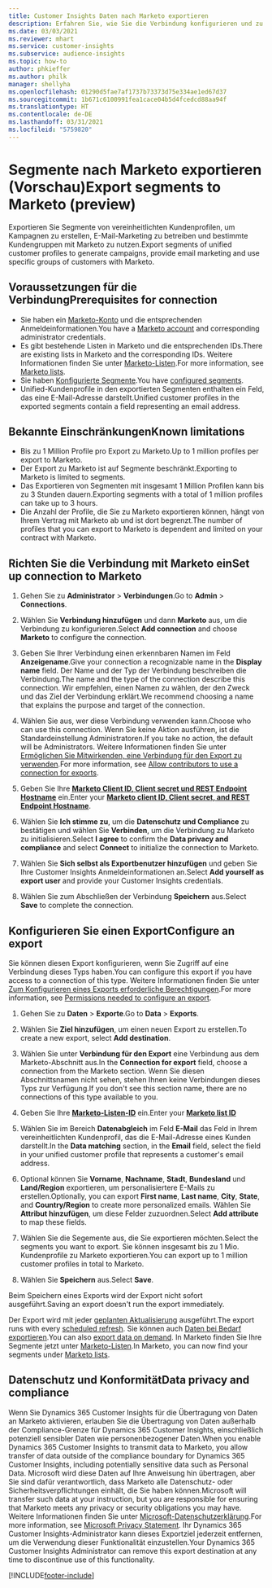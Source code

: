 ```yaml
---
title: Customer Insights Daten nach Marketo exportieren
description: Erfahren Sie, wie Sie die Verbindung konfigurieren und zu Marketo exportieren.
ms.date: 03/03/2021
ms.reviewer: mhart
ms.service: customer-insights
ms.subservice: audience-insights
ms.topic: how-to
author: phkieffer
ms.author: philk
manager: shellyha
ms.openlocfilehash: 01290d5fae7af1737b73373d75e334ae1ed67d37
ms.sourcegitcommit: 1b671c6100991fea1cace04b5d4fcedcd88aa94f
ms.translationtype: HT
ms.contentlocale: de-DE
ms.lasthandoff: 03/31/2021
ms.locfileid: "5759820"
---
```

# <a name="export-segments-to-marketo-preview"></a><span data-ttu-id="4702c-103">Segmente nach Marketo exportieren (Vorschau)</span><span class="sxs-lookup"><span data-stu-id="4702c-103">Export segments to Marketo (preview)</span></span>

<span data-ttu-id="4702c-104">Exportieren Sie Segmente von vereinheitlichten Kundenprofilen, um Kampagnen zu erstellen, E-Mail-Marketing zu betreiben und bestimmte Kundengruppen mit Marketo zu nutzen.</span><span class="sxs-lookup"><span data-stu-id="4702c-104">Export segments of unified customer profiles to generate campaigns, provide email marketing and use specific groups of customers with Marketo.</span></span>

## <a name="prerequisites-for-connection"></a><span data-ttu-id="4702c-105">Voraussetzungen für die Verbindung</span><span class="sxs-lookup"><span data-stu-id="4702c-105">Prerequisites for connection</span></span>

-   <span data-ttu-id="4702c-106">Sie haben ein [Marketo-Konto](https://login.marketo.com/) und die entsprechenden Anmeldeinformationen.</span><span class="sxs-lookup"><span data-stu-id="4702c-106">You have a [Marketo account](https://login.marketo.com/) and corresponding administrator credentials.</span></span>
-   <span data-ttu-id="4702c-107">Es gibt bestehende Listen in Marketo und die entsprechenden IDs.</span><span class="sxs-lookup"><span data-stu-id="4702c-107">There are existing lists in Marketo and the corresponding IDs.</span></span> <span data-ttu-id="4702c-108">Weitere Informationen finden Sie unter [Marketo-Listen](https://docs.marketo.com/display/public/DOCS/Understanding+Static+Lists).</span><span class="sxs-lookup"><span data-stu-id="4702c-108">For more information, see [Marketo lists](https://docs.marketo.com/display/public/DOCS/Understanding+Static+Lists).</span></span>
-   <span data-ttu-id="4702c-109">Sie haben [Konfigurierte Segmente](segments.md).</span><span class="sxs-lookup"><span data-stu-id="4702c-109">You have [configured segments](segments.md).</span></span>
-   <span data-ttu-id="4702c-110">Unified-Kundenprofile in den exportierten Segmenten enthalten ein Feld, das eine E-Mail-Adresse darstellt.</span><span class="sxs-lookup"><span data-stu-id="4702c-110">Unified customer profiles in the exported segments contain a field representing an email address.</span></span>

## <a name="known-limitations"></a><span data-ttu-id="4702c-111">Bekannte Einschränkungen</span><span class="sxs-lookup"><span data-stu-id="4702c-111">Known limitations</span></span>

- <span data-ttu-id="4702c-112">Bis zu 1 Million Profile pro Export zu Marketo.</span><span class="sxs-lookup"><span data-stu-id="4702c-112">Up to 1 million profiles per export to Marketo.</span></span>
- <span data-ttu-id="4702c-113">Der Export zu Marketo ist auf Segmente beschränkt.</span><span class="sxs-lookup"><span data-stu-id="4702c-113">Exporting to Marketo is limited to segments.</span></span>
- <span data-ttu-id="4702c-114">Das Exportieren von Segmenten mit insgesamt 1 Million Profilen kann bis zu 3 Stunden dauern.</span><span class="sxs-lookup"><span data-stu-id="4702c-114">Exporting segments with a total of 1 million profiles can take up to 3 hours.</span></span> 
- <span data-ttu-id="4702c-115">Die Anzahl der Profile, die Sie zu Marketo exportieren können, hängt von Ihrem Vertrag mit Marketo ab und ist dort begrenzt.</span><span class="sxs-lookup"><span data-stu-id="4702c-115">The number of profiles that you can export to Marketo is dependent and limited on your contract with Marketo.</span></span>

## <a name="set-up-connection-to-marketo"></a><span data-ttu-id="4702c-116">Richten Sie die Verbindung mit Marketo ein</span><span class="sxs-lookup"><span data-stu-id="4702c-116">Set up connection to Marketo</span></span>

1. <span data-ttu-id="4702c-117">Gehen Sie zu **Administrator** > **Verbindungen**.</span><span class="sxs-lookup"><span data-stu-id="4702c-117">Go to **Admin** > **Connections**.</span></span>

1. <span data-ttu-id="4702c-118">Wählen Sie **Verbindung hinzufügen** und dann **Marketo** aus, um die Verbindung zu konfigurieren.</span><span class="sxs-lookup"><span data-stu-id="4702c-118">Select **Add connection** and choose **Marketo** to configure the connection.</span></span>

1. <span data-ttu-id="4702c-119">Geben Sie Ihrer Verbindung einen erkennbaren Namen im Feld **Anzeigename**.</span><span class="sxs-lookup"><span data-stu-id="4702c-119">Give your connection a recognizable name in the **Display name** field.</span></span> <span data-ttu-id="4702c-120">Der Name und der Typ der Verbindung beschreiben die Verbindung.</span><span class="sxs-lookup"><span data-stu-id="4702c-120">The name and the type of the connection describe this connection.</span></span> <span data-ttu-id="4702c-121">Wir empfehlen, einen Namen zu wählen, der den Zweck und das Ziel der Verbindung erklärt.</span><span class="sxs-lookup"><span data-stu-id="4702c-121">We recommend choosing a name that explains the purpose and target of the connection.</span></span>

1. <span data-ttu-id="4702c-122">Wählen Sie aus, wer diese Verbindung verwenden kann.</span><span class="sxs-lookup"><span data-stu-id="4702c-122">Choose who can use this connection.</span></span> <span data-ttu-id="4702c-123">Wenn Sie keine Aktion ausführen, ist die Standardeinstellung Administratoren.</span><span class="sxs-lookup"><span data-stu-id="4702c-123">If you take no action, the default will be Administrators.</span></span> <span data-ttu-id="4702c-124">Weitere Informationen finden Sie unter [Ermöglichen Sie Mitwirkenden, eine Verbindung für den Export zu verwenden](connections.md#allow-contributors-to-use-a-connection-for-exports).</span><span class="sxs-lookup"><span data-stu-id="4702c-124">For more information, see [Allow contributors to use a connection for exports](connections.md#allow-contributors-to-use-a-connection-for-exports).</span></span>

1. <span data-ttu-id="4702c-125">Geben Sie Ihre **[Marketo Client ID, Client secret und REST Endpoint Hostname](https://developers.marketo.com/rest-api/authentication/)** ein.</span><span class="sxs-lookup"><span data-stu-id="4702c-125">Enter your **[Marketo client ID, Client secret, and REST Endpoint Hostname](https://developers.marketo.com/rest-api/authentication/)**.</span></span>

1. <span data-ttu-id="4702c-126">Wählen Sie **Ich stimme zu**, um die **Datenschutz und Compliance** zu bestätigen und wählen Sie **Verbinden**, um die Verbindung zu Marketo zu initialisieren.</span><span class="sxs-lookup"><span data-stu-id="4702c-126">Select **I agree** to confirm the **Data privacy and compliance** and select **Connect** to initialize the connection to Marketo.</span></span>

1. <span data-ttu-id="4702c-127">Wählen Sie **Sich selbst als Exportbenutzer hinzufügen** und geben Sie Ihre Customer Insights Anmeldeinformationen an.</span><span class="sxs-lookup"><span data-stu-id="4702c-127">Select **Add yourself as export user** and provide your Customer Insights credentials.</span></span>

1. <span data-ttu-id="4702c-128">Wählen Sie zum Abschließen der Verbindung **Speichern** aus.</span><span class="sxs-lookup"><span data-stu-id="4702c-128">Select **Save** to complete the connection.</span></span>

## <a name="configure-an-export"></a><span data-ttu-id="4702c-129">Konfigurieren Sie einen Export</span><span class="sxs-lookup"><span data-stu-id="4702c-129">Configure an export</span></span>

<span data-ttu-id="4702c-130">Sie können diesen Export konfigurieren, wenn Sie Zugriff auf eine Verbindung dieses Typs haben.</span><span class="sxs-lookup"><span data-stu-id="4702c-130">You can configure this export if you have access to a connection of this type.</span></span> <span data-ttu-id="4702c-131">Weitere Informationen finden Sie unter [Zum Konfigurieren eines Exports erforderliche Berechtigungen](export-destinations.md#set-up-a-new-export).</span><span class="sxs-lookup"><span data-stu-id="4702c-131">For more information, see [Permissions needed to configure an export](export-destinations.md#set-up-a-new-export).</span></span>

1. <span data-ttu-id="4702c-132">Gehen Sie zu **Daten** > **Exporte**.</span><span class="sxs-lookup"><span data-stu-id="4702c-132">Go to **Data** > **Exports**.</span></span>

1. <span data-ttu-id="4702c-133">Wählen Sie **Ziel hinzufügen**, um einen neuen Export zu erstellen.</span><span class="sxs-lookup"><span data-stu-id="4702c-133">To create a new export, select **Add destination**.</span></span>

1. <span data-ttu-id="4702c-134">Wählen Sie unter **Verbindung für den Export** eine Verbindung aus dem Marketo-Abschnitt aus.</span><span class="sxs-lookup"><span data-stu-id="4702c-134">In the **Connection for export** field, choose a connection from the Marketo section.</span></span> <span data-ttu-id="4702c-135">Wenn Sie diesen Abschnittsnamen nicht sehen, stehen Ihnen keine Verbindungen dieses Typs zur Verfügung.</span><span class="sxs-lookup"><span data-stu-id="4702c-135">If you don't see this section name, there are no connections of this type available to you.</span></span>

1. <span data-ttu-id="4702c-136">Geben Sie Ihre **[Marketo-Listen-ID](https://docs.marketo.com/display/public/DOCS/Understanding+Static+Lists)** ein.</span><span class="sxs-lookup"><span data-stu-id="4702c-136">Enter your **[Marketo list ID](https://docs.marketo.com/display/public/DOCS/Understanding+Static+Lists)**</span></span> 

1. <span data-ttu-id="4702c-137">Wählen Sie im Bereich **Datenabgleich** im Feld **E-Mail** das Feld in Ihrem vereinheitlichten Kundenprofil, das die E-Mail-Adresse eines Kunden darstellt.</span><span class="sxs-lookup"><span data-stu-id="4702c-137">In the **Data matching** section, in the **Email** field, select the field in your unified customer profile that represents a customer's email address.</span></span> 

1. <span data-ttu-id="4702c-138">Optional können Sie **Vorname**, **Nachname**, **Stadt**, **Bundesland** und **Land/Region** exportieren, um personalisiertere E-Mails zu erstellen.</span><span class="sxs-lookup"><span data-stu-id="4702c-138">Optionally, you can export **First name**, **Last name**, **City**, **State**, and **Country/Region**  to create more personalized emails.</span></span> <span data-ttu-id="4702c-139">Wählen Sie **Attribut hinzufügen**, um diese Felder zuzuordnen.</span><span class="sxs-lookup"><span data-stu-id="4702c-139">Select **Add attribute** to map these fields.</span></span>

1. <span data-ttu-id="4702c-140">Wählen Sie die Segemente aus, die Sie exportieren möchten.</span><span class="sxs-lookup"><span data-stu-id="4702c-140">Select the segments you want to export.</span></span> <span data-ttu-id="4702c-141">Sie können insgesamt bis zu 1 Mio. Kundenprofile zu Marketo exportieren.</span><span class="sxs-lookup"><span data-stu-id="4702c-141">You can export up to 1 million customer profiles in total to Marketo.</span></span>

1. <span data-ttu-id="4702c-142">Wählen Sie **Speichern** aus.</span><span class="sxs-lookup"><span data-stu-id="4702c-142">Select **Save**.</span></span>

<span data-ttu-id="4702c-143">Beim Speichern eines Exports wird der Export nicht sofort ausgeführt.</span><span class="sxs-lookup"><span data-stu-id="4702c-143">Saving an export doesn't run the export immediately.</span></span>

<span data-ttu-id="4702c-144">Der Export wird mit jeder [geplanten Aktualisierung](system.md#schedule-tab) ausgeführt.</span><span class="sxs-lookup"><span data-stu-id="4702c-144">The export runs with every [scheduled refresh](system.md#schedule-tab).</span></span> <span data-ttu-id="4702c-145">Sie können auch [Daten bei Bedarf exportieren](export-destinations.md#run-exports-on-demand).</span><span class="sxs-lookup"><span data-stu-id="4702c-145">You can also [export data on demand](export-destinations.md#run-exports-on-demand).</span></span> <span data-ttu-id="4702c-146">In Marketo finden Sie Ihre Segmente jetzt unter [Marketo-Listen](ttps://docs.marketo.com/display/public/DOCS/Understanding+Static+Lists).</span><span class="sxs-lookup"><span data-stu-id="4702c-146">In Marketo, you can now find your segments under [Marketo lists](ttps://docs.marketo.com/display/public/DOCS/Understanding+Static+Lists).</span></span>


## <a name="data-privacy-and-compliance"></a><span data-ttu-id="4702c-147">Datenschutz und Konformität</span><span class="sxs-lookup"><span data-stu-id="4702c-147">Data privacy and compliance</span></span>

<span data-ttu-id="4702c-148">Wenn Sie Dynamics 365 Customer Insights für die Übertragung von Daten an Marketo aktivieren, erlauben Sie die Übertragung von Daten außerhalb der Compliance-Grenze für Dynamics 365 Customer Insights, einschließlich potenziell sensibler Daten wie personenbezogener Daten.</span><span class="sxs-lookup"><span data-stu-id="4702c-148">When you enable Dynamics 365 Customer Insights to transmit data to Marketo, you allow transfer of data outside of the compliance boundary for Dynamics 365 Customer Insights, including potentially sensitive data such as Personal Data.</span></span> <span data-ttu-id="4702c-149">Microsoft wird diese Daten auf Ihre Anweisung hin übertragen, aber Sie sind dafür verantwortlich, dass Marketo alle Datenschutz- oder Sicherheitsverpflichtungen einhält, die Sie haben können.</span><span class="sxs-lookup"><span data-stu-id="4702c-149">Microsoft will transfer such data at your instruction, but you are responsible for ensuring that Marketo meets any privacy or security obligations you may have.</span></span> <span data-ttu-id="4702c-150">Weitere Informationen finden Sie unter [Microsoft-Datenschutzerklärung](https://go.microsoft.com/fwlink/?linkid=396732).</span><span class="sxs-lookup"><span data-stu-id="4702c-150">For more information, see [Microsoft Privacy Statement](https://go.microsoft.com/fwlink/?linkid=396732).</span></span>
<span data-ttu-id="4702c-151">Ihr Dynamics 365 Customer Insights-Administrator kann dieses Exportziel jederzeit entfernen, um die Verwendung dieser Funktionalität einzustellen.</span><span class="sxs-lookup"><span data-stu-id="4702c-151">Your Dynamics 365 Customer Insights Administrator can remove this export destination at any time to discontinue use of this functionality.</span></span>


[!INCLUDE[footer-include](../includes/footer-banner.md)]